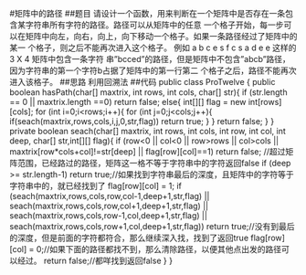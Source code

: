 #矩阵中的路径
##题目
请设计一个函数，用来判断在一个矩阵中是否存在一条包含某字符串所有字符的路径。路径可以从矩阵中的任意
一个格子开始，每一步可以在矩阵中向左，向右，向上，向下移动一个格子。如果一条路径经过了矩阵中的某一
个格子，则之后不能再次进入这个格子。 例如 a b c e s f c s a d e e 这样的3 X 4 矩阵中包含一条字符
串”bcced”的路径，但是矩阵中不包含”abcb”路径，因为字符串的第一个字符b占据了矩阵中的第一行第二
个格子之后，路径不能再次进入该格子。
##思路
利用回溯法
##代码
    public class ProTwelve {
        public boolean hasPath(char[] maxtrix, int rows, int cols, char[] str){
            if (str.length == 0 || maxtrix.length ==0)
                return false;
            else{
                int[][] flag = new int[rows][cols];
                for (int i=0;i<rows;i++){
                    for (int j=0;j<cols;j++){
                        if(seach(maxtrix,rows,cols,i,j,0,str,flag))
                            return true;
                    }
                }
                return false;
            }
        }
        private boolean seach(char[] maxtrix, int rows, int cols, int row, int col, int deep, char[] str,int[][] flag){
            if (row<0 || col<0 || row>rows || col>cols || maxtrix[row*cols+col]!=str[deep] || flag[row][col]==1)
                return false; //超过矩阵范围，已经路过的路径，矩阵这一格不等于字符串中的字符返回false
            if (deep >= str.length-1)
                return true;//如果找到字符串最后的深度，且矩阵中的字符等于字符串中的，就已经找到了
            flag[row][col] = 1;
            if (seach(maxtrix,rows,cols,row,col-1,deep+1,str,flag) ||
                seach(maxtrix,rows,cols,row,col+1,deep+1,str,flag) ||
                seach(maxtrix,rows,cols,row-1,col,deep+1,str,flag) ||
                seach(maxtrix,rows,cols,row+1,col,deep+1,str,flag))
                return true;//没有到最后的深度，但是前面的字符都符合，那么继续深入找，找到了返回true
            flag[row][col] = 0;//如果下面的路径都找不到，那么清除路径，以便其他点出发的路径可以经过。
            return false;//都咩找到返回false
    }
    }